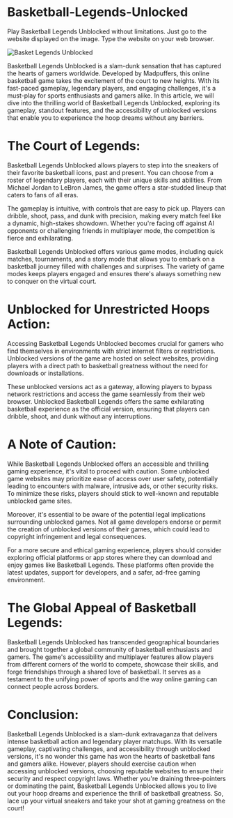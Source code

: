 # Basketball-Legends-Unlocked
Play Basketball Legends Unblocked without limitations. Just go to the website displayed on the image. Type the website on your web browser.

![Basket Legends Unblocked](https://i.postimg.cc/yxBXZ3sw/6.png)

Basketball Legends Unblocked is a slam-dunk sensation that has captured the hearts of gamers worldwide. Developed by Madpuffers, this online basketball game takes the excitement of the court to new heights. With its fast-paced gameplay, legendary players, and engaging challenges, it's a must-play for sports enthusiasts and gamers alike. In this article, we will dive into the thrilling world of Basketball Legends Unblocked, exploring its gameplay, standout features, and the accessibility of unblocked versions that enable you to experience the hoop dreams without any barriers.

# The Court of Legends:

Basketball Legends Unblocked allows players to step into the sneakers of their favorite basketball icons, past and present. You can choose from a roster of legendary players, each with their unique skills and abilities. From Michael Jordan to LeBron James, the game offers a star-studded lineup that caters to fans of all eras.

The gameplay is intuitive, with controls that are easy to pick up. Players can dribble, shoot, pass, and dunk with precision, making every match feel like a dynamic, high-stakes showdown. Whether you're facing off against AI opponents or challenging friends in multiplayer mode, the competition is fierce and exhilarating.

Basketball Legends Unblocked offers various game modes, including quick matches, tournaments, and a story mode that allows you to embark on a basketball journey filled with challenges and surprises. The variety of game modes keeps players engaged and ensures there's always something new to conquer on the virtual court.

# Unblocked for Unrestricted Hoops Action:

Accessing Basketball Legends Unblocked becomes crucial for gamers who find themselves in environments with strict internet filters or restrictions. Unblocked versions of the game are hosted on select websites, providing players with a direct path to basketball greatness without the need for downloads or installations.

These unblocked versions act as a gateway, allowing players to bypass network restrictions and access the game seamlessly from their web browser. Unblocked Basketball Legends offers the same exhilarating basketball experience as the official version, ensuring that players can dribble, shoot, and dunk without any interruptions.

# A Note of Caution:

While Basketball Legends Unblocked offers an accessible and thrilling gaming experience, it's vital to proceed with caution. Some unblocked game websites may prioritize ease of access over user safety, potentially leading to encounters with malware, intrusive ads, or other security risks. To minimize these risks, players should stick to well-known and reputable unblocked game sites.

Moreover, it's essential to be aware of the potential legal implications surrounding unblocked games. Not all game developers endorse or permit the creation of unblocked versions of their games, which could lead to copyright infringement and legal consequences.

For a more secure and ethical gaming experience, players should consider exploring official platforms or app stores where they can download and enjoy games like Basketball Legends. These platforms often provide the latest updates, support for developers, and a safer, ad-free gaming environment.

# The Global Appeal of Basketball Legends:

Basketball Legends Unblocked has transcended geographical boundaries and brought together a global community of basketball enthusiasts and gamers. The game's accessibility and multiplayer features allow players from different corners of the world to compete, showcase their skills, and forge friendships through a shared love of basketball. It serves as a testament to the unifying power of sports and the way online gaming can connect people across borders.

# Conclusion:

Basketball Legends Unblocked is a slam-dunk extravaganza that delivers intense basketball action and legendary player matchups. With its versatile gameplay, captivating challenges, and accessibility through unblocked versions, it's no wonder this game has won the hearts of basketball fans and gamers alike. However, players should exercise caution when accessing unblocked versions, choosing reputable websites to ensure their security and respect copyright laws. Whether you're draining three-pointers or dominating the paint, Basketball Legends Unblocked allows you to live out your hoop dreams and experience the thrill of basketball greatness. So, lace up your virtual sneakers and take your shot at gaming greatness on the court!
